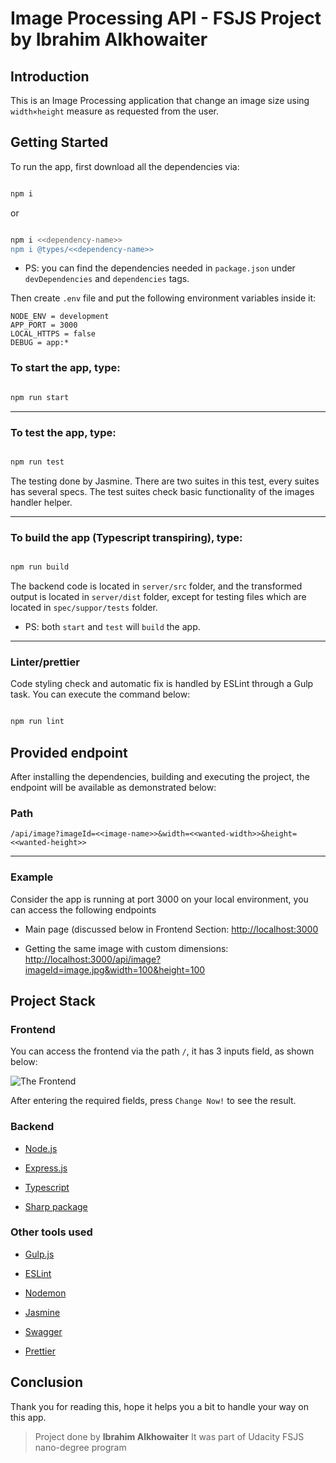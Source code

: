 
# Image Processing API - FSJS Project by Ibrahim Alkhowaiter

  

## Introduction

  

This is an Image Processing application that change an image size using `width×height` measure as requested from the user.

  
  

## Getting Started

  

To run the app, first download all the dependencies via:

```bash

npm i

```
or
```bash

npm i <<dependency-name>>
npm i @types/<<dependency-name>>

```
- PS: you can find the dependencies needed in `package.json` under `devDependencies` and `dependencies` tags.
  
Then create `.env` file and put the following environment variables inside it:
```.env
NODE_ENV = development
APP_PORT = 3000
LOCAL_HTTPS = false
DEBUG = app:* 
```
### To **start** the app, type:

```bash

npm run start

```

  <hr>

### To **test** the app, type:

```bash

npm run test

```
The testing done by Jasmine. There are two suites in this test, every suites has several specs. The test suites check basic functionality of the images handler helper.
<hr>

### To **build** the app (Typescript transpiring), type:

```bash

npm run build

```
The backend code is located in `server/src` folder, and the transformed output is located in `server/dist` folder, except for testing files which are located in `spec/suppor/tests` folder.
-	PS: both ``start`` and ``test`` will ``build`` the app.
<hr>

### Linter/prettier

  

Code styling check and automatic fix is handled by ESLint through a Gulp task. You can execute the command below:

```bash

npm run lint

```




## Provided endpoint

  

After installing the dependencies, building and executing the project, the endpoint will be available as demonstrated below:

  

### Path

`/api/image?imageId=<<image-name>>&width=<<wanted-width>>&height=<<wanted-height>>`
<hr>
  
### Example

Consider the app is running at port 3000 on your local environment, you can access the following endpoints

* Main page (discussed below in <a style="text-decoration:none;" href="#frontend">Frontend</a> Section: [http://localhost:3000](http://localhost:3000)

* Getting the same image with custom dimensions: [http://localhost:3000/api/image?imageId=image.jpg&width=100&height=100](http://localhost:3000/api/image?imageId=image.jpg&width=100&height=100)
  
  
  
  

## Project Stack

  

### Frontend <div id="frontend"></div>
You can access the frontend via the path `/`, it has 3 inputs field, as shown below:
  

![The Frontend](https://mqomow.am.files.1drv.com/y4pANo2rcm_y7tjnWr4skkCPVddepkxYY64lNC1v0EpKZbT3LsZ0SWxgvzdEqOSbvXsX7CB59Uz5-bKD49dIokIHegR5yKSBey3dNW1KoCOHBgOFh08-R6gNdWGsaQ1gon9HIkrzaU3YGsch4ylVkFX1zMmsBctEQU3sgH53eW8HxBCfNQLwDya10rsSLOUwgmM_i8JhYPtQTJ-lIzNwHWDbw/ss1.png?psid=1)

  After entering the required fields, press `Change Now!` to see the result.
  

### Backend

  

-  [Node.js](https://nodejs.org/)

-  [Express.js](https://www.npmjs.com/package/express)

-  [Typescript](https://www.typescriptlang.org/)

-  [Sharp package](https://www.npmjs.com/package/sharp)

  
  

### Other tools used

  

-  [Gulp.js](https://gulpjs.com/)

-  [ESLint](https://eslint.org/)

-  [Nodemon](https://nodemon.io/)

-  [Jasmine](https://jasmine.github.io/)

-  [Swagger](https://jestjs.io/docs/)

-  [Prettier](https://www.npmjs.com/package/prettier)



## Conclusion
Thank you for reading this, hope it helps you a bit to handle your way on this app.
> Project done by **Ibrahim Alkhowaiter**
> It was part of Udacity FSJS nano-degree program
